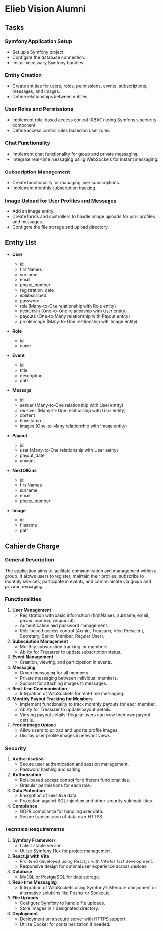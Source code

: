# Elieb Vision Alumni
## Tasks
### Symfony Application Setup
- Set up a Symfony project.
- Configure the database connection.
- Install necessary Symfony bundles.

### Entity Creation
- Create entities for users, roles, permissions, events, subscriptions, messages, and images.
- Define relationships between entities.

### User Roles and Permissions
- Implement role-based access control (RBAC) using Symfony's security component.
- Define access control rules based on user roles.

### Chat Functionality
- Implement chat functionality for group and private messaging.
- Integrate real-time messaging using WebSockets for instant messaging.

### Subscription Management
- Create functionality for managing user subscriptions.
- Implement monthly subscription tracking.

### Image Upload for User Profiles and Messages
- Add an Image entity.
- Create forms and controllers to handle image uploads for user profiles and messages.
- Configure the file storage and upload directory.

## Entity List

- **User**
  - id
  - firstNames
  - surname
  - email
  - phone_number
  - registration_date
  - isSubscribed
  - password
  - role (Many-to-One relationship with Role entity)
  - nextOfKin (One-to-One relationship with User entity)
  - payouts (One-to-Many relationship with Payout entity)
  - profileImage (Many-to-One relationship with Image entity)

- **Role**
  - id
  - name

- **Event**
  - id
  - title
  - description
  - date

- **Message**
  - id
  - sender (Many-to-One relationship with User entity)
  - receiver (Many-to-One relationship with User entity)
  - content
  - timestamp
  - images (One-to-Many relationship with Image entity)

- **Payout**
  - id
  - user (Many-to-One relationship with User entity)
  - payout_date
  - amount

- **NextOfKins**
  - id
  - firstNames
  - surname
  - email
  - phone_number

- **Image**
  - id
  - filename
  - path

## Cahier de Charge

### General Description
The application aims to facilitate communication and management within a group. It allows users to register, maintain their profiles, subscribe to monthly services, participate in events, and communicate via group and private messaging.

### Functionalities
1. **User Management**
   - Registration with basic information (firstNames, surname, email, phone_number, unique_id).
   - Authentication and password management.
   - Role-based access control (Admin, Treasurer, Vice President, Secretary, Senior Member, Regular User).
2. **Subscription Management**
   - Monthly subscription tracking for members.
   - Ability for Treasurer to update subscription status.
3. **Event Management**
   - Creation, viewing, and participation in events.
4. **Messaging**
   - Group messaging for all members.
   - Private messaging between individual members.
   - Support for attaching images to messages.
5. **Real-time Communication**
   - Integration of WebSockets for real-time messaging.
6. **Monthly Payout Tracking for Members**
   - Implement functionality to track monthly payouts for each member.
   - Ability for Treasurer to update payout details.
   - Viewing payout details: Regular users can view their own payout details.
7. **Profile Image Upload**
   - Allow users to upload and update profile images.
   - Display user profile images in relevant views.

### Security
1. **Authentication**
   - Secure user authentication and session management.
   - Password hashing and salting.
2. **Authorization**
   - Role-based access control for different functionalities.
   - Granular permissions for each role.
3. **Data Protection**
   - Encryption of sensitive data.
   - Protection against SQL injection and other security vulnerabilities.
4. **Compliance**
   - GDPR compliance for handling user data.
   - Secure transmission of data over HTTPS.

### Technical Requirements
1. **Symfony Framework**
   - Latest stable version.
   - Utilize Symfony Flex for project management.
2. **React.js with Vite**
   - Frontend developed using React.js with Vite for fast development.
   - Responsive design for optimal user experience across devices.
3. **Database**
   - MySQL or PostgreSQL for data storage.
4. **Real-time Messaging**
   - Integration of WebSockets using Symfony's Mercure component or alternative solutions like Pusher or Socket.io.
5. **File Uploads**
   - Configure Symfony to handle file uploads.
   - Store images in a designated directory.
6. **Deployment**
   - Deployment on a secure server with HTTPS support.
   - Utilize Docker for containerization if needed.
